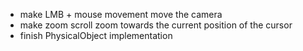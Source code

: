 - make LMB + mouse movement move the camera
- make zoom scroll zoom towards the current position of the cursor
- finish PhysicalObject implementation
